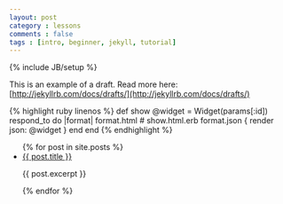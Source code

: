 ```yaml
---
layout: post
category : lessons
comments : false
tags : [intro, beginner, jekyll, tutorial]
---
```

{% include JB/setup %}


This is an example of a draft. Read more here: [http://jekyllrb.com/docs/drafts/](http://jekyllrb.com/docs/drafts/)

{% highlight ruby linenos %}
def show
  @widget = Widget(params[:id])
  respond_to do |format|
    format.html # show.html.erb
    format.json { render json: @widget }
  end
end
{% endhighlight %}

<ul>
    {% for post in site.posts %}
        <li>
            <a href="{{ post.url }}">{{ post.title }}</a>
            <p>{{ post.excerpt }}</p>
        </li>
    {% endfor %}
</ul>
